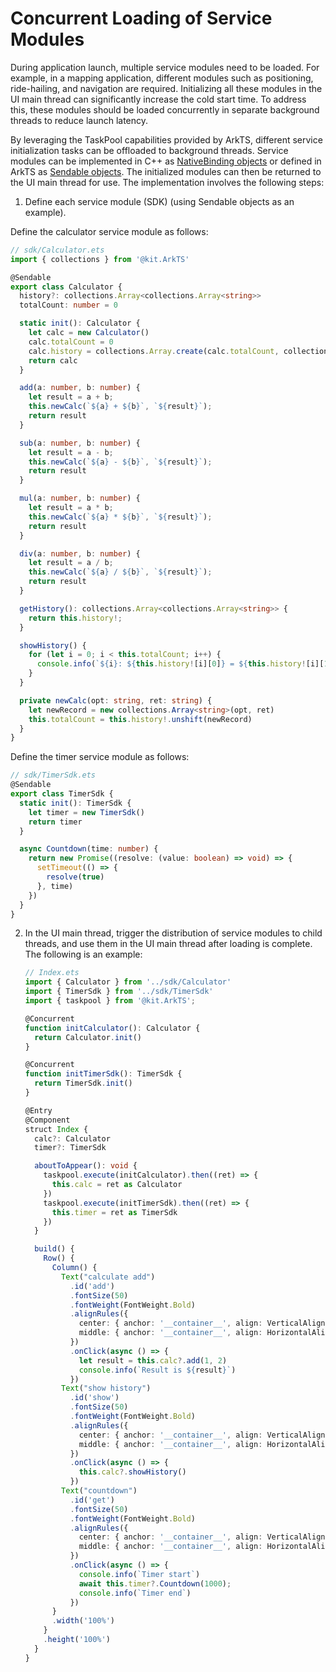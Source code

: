 # Concurrent Loading of Service Modules

During application launch, multiple service modules need to be loaded. For example, in a mapping application, different modules such as positioning, ride-hailing, and navigation are required. Initializing all these modules in the UI main thread can significantly increase the cold start time. To address this, these modules should be loaded concurrently in separate background threads to reduce launch latency.

By leveraging the TaskPool capabilities provided by ArkTS, different service initialization tasks can be offloaded to background threads. Service modules can be implemented in C++ as [NativeBinding objects](transferabled-object.md) or defined in ArkTS as [Sendable objects](arkts-sendable.md). The initialized modules can then be returned to the UI main thread for use. The implementation involves the following steps:

1. Define each service module (SDK) (using Sendable objects as an example).
   
Define the calculator service module as follows:
   
   ```ts
   // sdk/Calculator.ets
   import { collections } from '@kit.ArkTS'
   
   @Sendable
   export class Calculator {
     history?: collections.Array<collections.Array<string>>
     totalCount: number = 0
   
     static init(): Calculator {
       let calc = new Calculator()
       calc.totalCount = 0
       calc.history = collections.Array.create(calc.totalCount, collections.Array.create(2, ""));
       return calc
     }
   
     add(a: number, b: number) {
       let result = a + b;
       this.newCalc(`${a} + ${b}`, `${result}`);
       return result
     }
   
     sub(a: number, b: number) {
       let result = a - b;
       this.newCalc(`${a} - ${b}`, `${result}`);
       return result
     }
   
     mul(a: number, b: number) {
       let result = a * b;
       this.newCalc(`${a} * ${b}`, `${result}`);
       return result
     }
   
     div(a: number, b: number) {
       let result = a / b;
       this.newCalc(`${a} / ${b}`, `${result}`);
       return result
     }
   
     getHistory(): collections.Array<collections.Array<string>> {
       return this.history!;
     }
   
     showHistory() {
       for (let i = 0; i < this.totalCount; i++) {
         console.info(`${i}: ${this.history![i][0]} = ${this.history![i][1]}`)
       }
     }
   
     private newCalc(opt: string, ret: string) {
       let newRecord = new collections.Array<string>(opt, ret)
       this.totalCount = this.history!.unshift(newRecord)
     }
   }
   ```

   Define the timer service module as follows:

   ```ts
   // sdk/TimerSdk.ets
   @Sendable
   export class TimerSdk {
     static init(): TimerSdk {
       let timer = new TimerSdk()
       return timer
     }
   
     async Countdown(time: number) {
       return new Promise((resolve: (value: boolean) => void) => {
         setTimeout(() => {
           resolve(true)
         }, time)
       })
     }
   }
   ```

2. In the UI main thread, trigger the distribution of service modules to child threads, and use them in the UI main thread after loading is complete. The following is an example:

   ```ts
   // Index.ets
   import { Calculator } from '../sdk/Calculator'
   import { TimerSdk } from '../sdk/TimerSdk'
   import { taskpool } from '@kit.ArkTS';
   
   @Concurrent
   function initCalculator(): Calculator {
     return Calculator.init()
   }
   
   @Concurrent
   function initTimerSdk(): TimerSdk {
     return TimerSdk.init()
   }
   
   @Entry
   @Component
   struct Index {
     calc?: Calculator
     timer?: TimerSdk
   
     aboutToAppear(): void {
       taskpool.execute(initCalculator).then((ret) => {
         this.calc = ret as Calculator
       })
       taskpool.execute(initTimerSdk).then((ret) => {
         this.timer = ret as TimerSdk
       })
     }
   
     build() {
       Row() {
         Column() {
           Text("calculate add")
             .id('add')
             .fontSize(50)
             .fontWeight(FontWeight.Bold)
             .alignRules({
               center: { anchor: '__container__', align: VerticalAlign.Center },
               middle: { anchor: '__container__', align: HorizontalAlign.Center }
             })
             .onClick(async () => {
               let result = this.calc?.add(1, 2)
               console.info(`Result is ${result}`)
             })
           Text("show history")
             .id('show')
             .fontSize(50)
             .fontWeight(FontWeight.Bold)
             .alignRules({
               center: { anchor: '__container__', align: VerticalAlign.Center },
               middle: { anchor: '__container__', align: HorizontalAlign.Center }
             })
             .onClick(async () => {
               this.calc?.showHistory()
             })
           Text("countdown")
             .id('get')
             .fontSize(50)
             .fontWeight(FontWeight.Bold)
             .alignRules({
               center: { anchor: '__container__', align: VerticalAlign.Center },
               middle: { anchor: '__container__', align: HorizontalAlign.Center }
             })
             .onClick(async () => {
               console.info(`Timer start`)
               await this.timer?.Countdown(1000);
               console.info(`Timer end`)
             })
         }
         .width('100%')
       }
       .height('100%')
     }
   }
   ```

